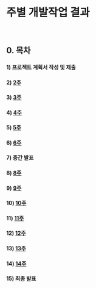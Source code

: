 # 주별 개발작업 결과 
&nbsp;
## 0. 목차
#### 1) 프로젝트 계획서 작성 및 제출
#### 2) [2주](Week2/index.md)
#### 3) [3주](Week3/index.md)
#### 4) [4주](Week4/index.md)
#### 5) [5주](Week5/index.md)
#### 6) [6주](Week6/index.md)
#### 7) 중간 발표
#### 8) [8주](Week8/index.md)
#### 9) [9주](Week9/index.md)
#### 10) [10주](Week10/index.md)
#### 11) [11주](Week11/index.md)
#### 12) [12주](Week12/index.md)
#### 13) [13주](Week13/index.md)
#### 14) [14주](Week14/index.md)
#### 15) 최종 발표
